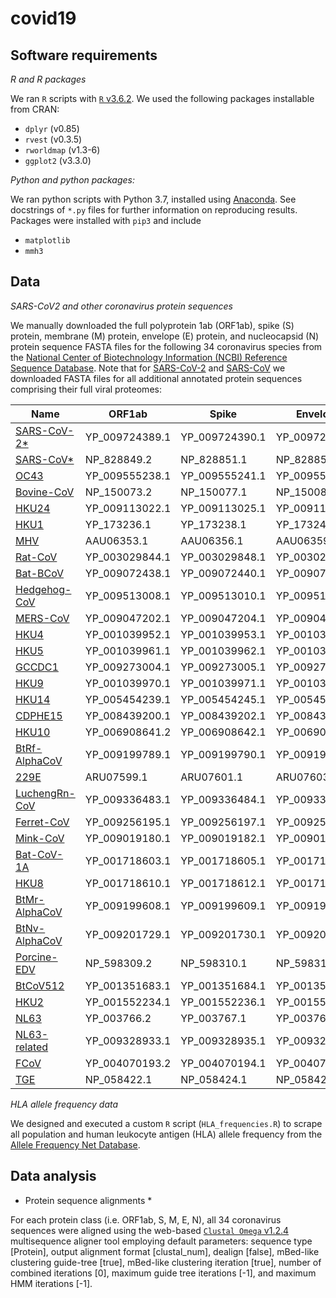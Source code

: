 # covid19

## Software requirements

*R and R packages*

We ran `R` scripts with [`R` v3.6.2](https://ftp.osuosl.org/pub/cran/src/base/R-3/R-3.6.2.tar.gz). We used the following packages installable from CRAN:

* `dplyr` (v0.85)
* `rvest` (v0.3.5)
* `rworldmap` (v1.3-6)
* `ggplot2` (v3.3.0)

*Python and python packages:*

We ran python scripts with Python 3.7, installed using [Anaconda](https://www.anaconda.com/distribution/). See docstrings of `*.py` files for further information on reproducing results. Packages were installed with `pip3` and include
* `matplotlib`
* `mmh3`

## Data

*SARS-CoV2 and other coronavirus protein sequences*

We manually downloaded the full polyprotein 1ab (ORF1ab), spike (S) protein, membrane (M) protein, envelope (E) protein, and nucleocapsid (N) protein sequence FASTA files for the following 34 coronavirus species from the [National Center of Biotechnology Information (NCBI) Reference Sequence Database](https://www.ncbi.nlm.nih.gov/refseq/). Note that for [SARS-CoV-2](https://www.ncbi.nlm.nih.gov/genome/?term=txid2697049) and [SARS-CoV](https://www.ncbi.nlm.nih.gov/genome/?term=txid694009) we downloaded FASTA files for all additional annotated protein sequences comprising their full viral proteomes:


| Name | ORF1ab | Spike | Envelope | Membrane | Nucleocapsid |
| ---- | ------ | ----- | -------- | -------- | ------------ |
| [SARS-CoV-2\*](https://www.ncbi.nlm.nih.gov/genome/?term=txid2697049) |	YP_009724389.1 | YP_009724390.1 | YP_009724392.1 | YP_009724393.1 | YP_009724397.2 |
| [SARS-CoV\*](https://www.ncbi.nlm.nih.gov/genome/?term=txid694009) | NP_828849.2 | NP_828851.1 | NP_828854.1 | NP_828855.1 | NP_828858.1 |
| [OC43](https://www.ncbi.nlm.nih.gov/genome/?term=txid31631) | YP_009555238.1 | YP_009555241.1 | YP_009555243.1 | YP_009555244.1 | YP_009555245.1 |
| [Bovine-CoV](https://www.ncbi.nlm.nih.gov/genome/?term=txid11128) | NP_150073.2 | NP_150077.1 | NP_150081.1 | NP_150082.1 | NP_150083.1 |
| [HKU24](https://www.ncbi.nlm.nih.gov/genome/?term=txid2501960) | YP_009113022.1 | YP_009113025.1 | YP_009113028.1 | YP_009113029.1 | YP_009113031.1 |
| [HKU1](https://www.ncbi.nlm.nih.gov/genome/?term=txid290028) | YP_173236.1 | YP_173238.1 | YP_173240.1 | YP_173241.1 | YP_173242.1 |
| [MHV](https://www.ncbi.nlm.nih.gov/genome/?term=txid11138) | AAU06353.1 | AAU06356.1 | AAU06359.1 | AAU06360.1 | NP_045302.1 |
| [Rat-CoV](https://www.ncbi.nlm.nih.gov/genome/?term=txid31632) | YP_003029844.1 | YP_003029848.1 | YP_003029850.1 | YP_003029851.1 | YP_003029852.1 |
| [Bat-BCoV](https://www.ncbi.nlm.nih.gov/genome/?term=txid2501961) | YP_009072438.1 | YP_009072440.1 | YP_009072442.1 | YP_009072443.1 | YP_009072446.1 |
| [Hedgehog-CoV](https://www.ncbi.nlm.nih.gov/genome/?term=txid1965093) | YP_009513008.1 | YP_009513010.1 | YP_009513016.1 | YP_009513017.1 | YP_009513018.1 |
| [MERS-CoV](https://www.ncbi.nlm.nih.gov/genome/?term=txid1335626) | YP_009047202.1 | YP_009047204.1 | YP_009047209.1 | YP_009047210.1 | YP_009047211.1 |
| [HKU4](https://www.ncbi.nlm.nih.gov/genome/?term=txid694007) | YP_001039952.1 | YP_001039953.1 | YP_001039958.1 | YP_001039959.1 | YP_001039960.1 |
| [HKU5](https://www.ncbi.nlm.nih.gov/genome/?term=txid694008) | YP_001039961.1 | YP_001039962.1 | YP_001039967.1 | YP_001039968.1 | YP_001039969.1 |
| [GCCDC1](https://www.ncbi.nlm.nih.gov/genome/?term=txid2501962) | YP_009273004.1 | YP_009273005.1 | YP_009273007.1 | YP_009273008.1 | YP_009273009.1 |
| [HKU9](https://www.ncbi.nlm.nih.gov/genome/?term=txid694006) | YP_001039970.1 | YP_001039971.1 | YP_001039973.1 | YP_001039974.1 | YP_001039975.1 |
| [HKU14](https://www.ncbi.nlm.nih.gov/genome/?term=txid1160968) | YP_005454239.1 | YP_005454245.1 | YP_005454247.1 | YP_005454248.1 | YP_005454249.1 |
| [CDPHE15](https://www.ncbi.nlm.nih.gov/genome/?term=txid1913643) | YP_008439200.1 | YP_008439202.1 | YP_008439204.1 | YP_008439205.1 | YP_008439206.1 |
| [HKU10](https://www.ncbi.nlm.nih.gov/genome/?term=txid1244203) | YP_006908641.2 | YP_006908642.1 | YP_006908644.1 | YP_006908645.1 | YP_006908646.1 |
| [BtRf-AlphaCoV](https://www.ncbi.nlm.nih.gov/genome/?term=txid2501926) | YP_009199789.1 | YP_009199790.1 | YP_009199792.1 | YP_009199793.1 | YP_009199794.1 |
| [229E](https://www.ncbi.nlm.nih.gov/genome/?term=txid11137) | ARU07599.1 | ARU07601.1 | ARU07603.1 | ARU07604.1 | ARU07605.1 |
| [LuchengRn-CoV](https://www.ncbi.nlm.nih.gov/genome/?term=txid1508224) | YP_009336483.1 | YP_009336484.1 | YP_009336485.1 | YP_009336486.1 | YP_009336487.1 |
| [Ferret-CoV](https://www.ncbi.nlm.nih.gov/genome/?term=txid1264898) | YP_009256195.1 | YP_009256197.1 | YP_009256199.1 | YP_009256200.1 | YP_009256201.1 |
| [Mink-CoV](https://www.ncbi.nlm.nih.gov/genome/?term=txid1913642) | YP_009019180.1 | YP_009019182.1 | YP_009019184.1 | YP_009019185.1 | YP_009019186.1 |
| [Bat-CoV-1A](https://www.ncbi.nlm.nih.gov/genome/?term=txid694000) | YP_001718603.1 | YP_001718605.1 | YP_001718607.1 | YP_001718608.1 | YP_001718609. |
| [HKU8](https://www.ncbi.nlm.nih.gov/genome/?term=txid694001) | YP_001718610.1 | YP_001718612.1 | YP_001718614.1 | YP_001718615.1 | YP_001718616.1 |
| [BtMr-AlphaCoV](https://www.ncbi.nlm.nih.gov/genome/?term=txid2501927) | YP_009199608.1 | YP_009199609.1 | YP_009199611.1 | YP_009199612.1 | YP_009199613.1 |
| [BtNv-AlphaCoV](https://www.ncbi.nlm.nih.gov/genome/?term=txid2501928) | YP_009201729.1 | YP_009201730.1 | YP_009201732.1 | YP_009201733.1 | YP_009201734.1 |
| [Porcine-EDV](https://www.ncbi.nlm.nih.gov/genome/?term=txid28295) | NP_598309.2 | NP_598310.1 | NP_598312.1 | NP_598313.1 | NP_598314.1 |
| [BtCoV512](https://www.ncbi.nlm.nih.gov/genome/?term=txid693999) | YP_001351683.1 | YP_001351684.1 | YP_001351686.1 | YP_001351687.1 | YP_001351688.1 |
| [HKU2](https://www.ncbi.nlm.nih.gov/genome/?term=txid693998) | YP_001552234.1 | YP_001552236.1 | YP_001552238.1 | YP_001552239.1 | YP_001552240.1 |
| [NL63](https://www.ncbi.nlm.nih.gov/genome/?term=txid277944) | YP_003766.2 | YP_003767.1 | YP_003769.1 | YP_003770.1 | YP_003771.1 |
| [NL63-related](https://www.ncbi.nlm.nih.gov/genome/?term=txid2501929) | YP_009328933.1 | YP_009328935.1 | YP_009328937.1 | YP_009328938.1 | YP_009328939.1 |
| [FCoV](https://www.ncbi.nlm.nih.gov/genome/?term=txid12663) | YP_004070193.2 | YP_004070194.1 | YP_004070197.1 | YP_004070198.1 | YP_004070199.1 |
| [TGE](https://www.ncbi.nlm.nih.gov/genome/?term=txid11149) | NP_058422.1 | NP_058424.1 | NP_058426.1 | NP_058427.2 | NP_058428.1 |

*HLA allele frequency data*

We designed and executed a custom `R` script (`HLA_frequencies.R`) to scrape all population and human leukocyte antigen (HLA) allele frequency from the [Allele Frequency Net Database](http://www.allelefrequencies.net/).


## Data analysis

* Protein sequence alignments *

For each protein class (i.e. ORF1ab, S, M, E, N), all 34 coronavirus sequences were aligned using the web-based [`Clustal Omega` v1.2.4](https://www.ebi.ac.uk/Tools/msa/clustalo/) multisequence aligner tool employing default parameters: sequence type [Protein], output alignment format [clustal_num], dealign [false], mBed-like clustering guide-tree [true], mBed-like clustering iteration [true], number of combined iterations [0], maximum guide tree iterations [-1], and maximum HMM iterations [-1].


